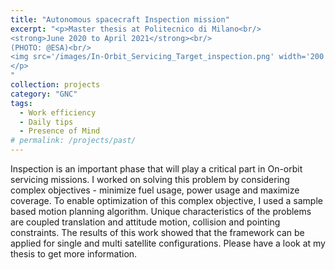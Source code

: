 ```yaml
---
title: "Autonomous spacecraft Inspection mission"
excerpt: "<p>Master thesis at Politecnico di Milano<br/>
<strong>June 2020 to April 2021</strong><br/>
(PHOTO: @ESA)<br/>
<img src='/images/In-Orbit_Servicing_Target_inspection.png' width='200' height='150' alt='In-Orbit Servicing Target Inspection'>
</p>
"
collection: projects
category: "GNC"
tags:
  - Work efficiency
  - Daily tips
  - Presence of Mind
# permalink: /projects/past/
---
```


Inspection is an important phase that will play a critical part in On-orbit servicing missions. I worked on solving this problem by considering complex objectives - minimize fuel usage, power usage and maximize coverage. To enable optimization of this complex objective, I used a sample based motion planning algorithm. Unique characteristics of the problems are coupled translation and attitude motion, collision and pointing constraints. The results of this work showed that the framework can be applied for single and multi satellite configurations. Please have a look at my thesis to get more information. 


